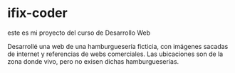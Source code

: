 # ifix-coder
este es mi proyecto del curso de Desarrollo Web

Desarrollé una web de una hamburguesería ficticia, con imágenes sacadas de internet y referencias de webs comerciales.
Las ubicaciones son de la zona donde vivo, pero no exisen dichas hamburgueserías.
